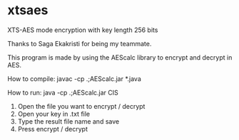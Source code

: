 # xtsaes
XTS-AES mode encryption with key length 256 bits

Thanks to Saga Ekakristi for being my teammate.

This program is made by using the AEScalc library to encrypt and decrypt in AES.

How to compile: javac -cp .;AEScalc.jar \*.java

How to run: java -cp .;AEScalc.jar CIS

1. Open the file you want to encrypt / decrypt
2. Open your key in .txt file
3. Type the result file name and save
4. Press encrypt / decrypt

